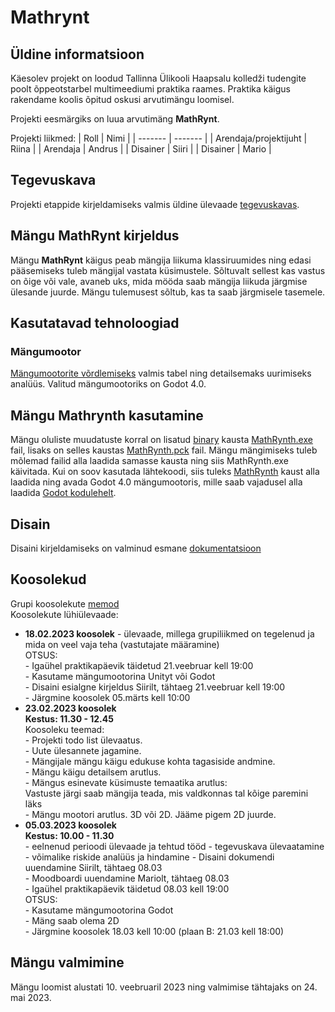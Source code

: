# Mathrynt
## Üldine informatsioon
Käesolev projekt on loodud Tallinna Ülikooli Haapsalu kolledži tudengite poolt õppeotstarbel multimeediumi praktika raames. Praktika käigus rakendame koolis õpitud oskusi arvutimängu loomisel.

Projekti eesmärgiks on luua arvutimäng **MathRynt**. 

Projekti liikmed:
| Roll | Nimi |
| ------- | ------- |
| Arendaja/projektijuht | Riina |
| Arendaja | Andrus | 
| Disainer | Siiri | 
| Disainer | Mario |

## Tegevuskava
Projekti etappide kirjeldamiseks valmis üldine ülevaade [tegevuskavas](https://github.com/tluhk/rif21-MM-praktika-3/blob/master/docs/Tegevuskava.md).
 
## Mängu MathRynt kirjeldus
Mängu **MathRynt** käigus peab mängija liikuma klassiruumides ning edasi pääsemiseks tuleb mängijal vastata küsimustele. Sõltuvalt sellest kas vastus on õige või vale, avaneb uks, mida mööda saab mängija liikuda järgmise ülesande juurde. Mängu tulemusest sõltub, kas ta saab järgmisele tasemele. 

## Kasutatavad tehnoloogiad
### Mängumootor
[Mängumootorite võrdlemiseks](https://github.com/tluhk/rif21-MM-praktika-3/blob/master/docs/Mangumootorid.md) valmis tabel ning detailsemaks uurimiseks analüüs. Valitud mängumootoriks on Godot 4.0. 

## Mängu Mathrynth kasutamine
Mängu oluliste muudatuste korral on lisatud [binary](MathRynth/binary) kausta [MathRynth.exe](MathRynth/binary/MathRynth.exe) fail, lisaks on selles kaustas [MathRynth.pck](MathRynth/binary/MathRynth.pck) fail. Mängu mängimiseks tuleb mõlemad failid alla laadida samasse kausta ning siis MathRynth.exe käivitada.
Kui on soov kasutada lähtekoodi, siis tuleks [MathRynth](MathRynth) kaust alla laadida ning avada Godot 4.0 mängumootoris, mille saab vajadusel alla laadida [Godot kodulehelt](https://godotengine.org/).

## Disain
Disaini kirjeldamiseks on valminud esmane [dokumentatsioon](https://github.com/tluhk/rif21-MM-praktika-3/blob/master/docs/DisainiPlaan.md)

## Koosolekud
Grupi koosolekute [memod](https://github.com/tluhk/rif21-MM-praktika-3/blob/master/docs/Koosolekud.md)<br>
Koosolekute lühiülevaade:
<ul>
  <li><strong>18.02.2023 koosolek</strong> - ülevaade, millega grupiliikmed on tegelenud ja mida on veel vaja teha (vastutajate määramine) <br>
  OTSUS:<br> 
  - Igaühel praktikapäevik täidetud 21.veebruar kell 19:00<br> 
  - Kasutame mängumootorina Unityt või Godot<br>
  - Disaini esialgne kirjeldus Siirilt, tähtaeg 21.veebruar kell 19:00 <br>
  - Järgmine koosolek 05.märts kell 10:00<br>
  </li>
  <li>
   <strong>23.02.2023 koosolek</strong><br>
   <strong>Kestus: 11.30 - 12.45</strong> <br>
   Koosoleku teemad:<br>
   - Projekti todo list ülevaatus. <br>
   - Uute ülesannete jagamine. <br>
   - Mängijale mängu käigu edukuse kohta tagasiside andmine. <br>
   - Mängu käigu detailsem arutlus. <br>
   - Mängus esinevate küsimuste temaatika arutlus:<br>
    Vastuste järgi saab mängija teada, mis valdkonnas tal kõige paremini läks <br>
   - Mängu mootori arutlus. 3D või 2D. Jääme pigem 2D juurde.<br>
  </li>
  <li>
  <strong>05.03.2023 koosolek</strong> <br>
  <strong>Kestus: 10.00 - 11.30</strong> <br>
  - eelnenud perioodi ülevaade ja tehtud tööd
  - tegevuskava ülevaatamine
  - võimalike riskide analüüs ja hindamine
  - Disaini dokumendi uuendamine Siirilt, tähtaeg 08.03 <br>
  - Moodboardi uuendamine Mariolt, tähtaeg 08.03 <br>
  - Igaühel praktikapäevik täidetud 08.03 kell 19:00<br> 
  OTSUS:<br> 
  - Kasutame mängumootorina Godot<br>
  - Mäng saab olema 2D<br>
  - Järgmine koosolek 18.03 kell 10:00 (plaan B: 21.03 kell 18:00)<br>
  </li>
</ul>

## Mängu valmimine
Mängu loomist alustati 10. veebruaril 2023 ning valmimise tähtajaks on 24. mai 2023. 
